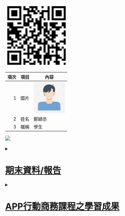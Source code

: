 <img src="qrcode.png" width="200" Height="200">

| 項次 | 項目 | 內容 |
|----:|------|------|
|1 | 圖片 | <img src="people.jpg" width="100" Height="100" />|
|2 | 姓名 | 鄭穎丞 |
|3 | 職稱 | 學生 |

<a href="https://www.youtube.com/watch?v=tcGwXRk-U0E" target="_blank"><img src="https://i.ytimg.com/vi/7sVjTIE9fXs/hq720.jpg?sqp=-oaymwEnCNAFEJQDSFryq4qpAxkIARUAAIhCGAHYAQHiAQoIGBACGAY4AUAB&rs=AOn4CLCQp2vr4khTdEND_8sKH14tbX6cfw">

<details>
<summary>
<H1>期末資料/報告</H1>
</summary>
  暫無
</details>

<details>
<summary>
<H1>APP行動商務課程之學習成果</H1>
</summary>
  暫無
</details>

